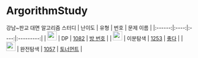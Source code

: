 # ArgorithmStudy
강남~판교 대면 알고리즘 스터디
| 난이도 | 유형 | 번호 | 문제 이름 |
|:------:|:----:|:----:|:---------:|
| <img height="25px" width="25px" src="https://static.solved.ac/tier_small/13.svg"/> | DP | [1082](https://www.acmicpc.net/problem/1082) | [방 번호](https://www.acmicpc.net/problem/1082) |
| <img height="25px" width="25px" src="https://static.solved.ac/tier_small/12.svg"/> | 이분탐색 | [1253](https://www.acmicpc.net/problem/1253) | [좋다](https://www.acmicpc.net/problem/1253) |
| <img height="25px" width="25px" src="https://static.solved.ac/tier_small/8.svg"/> | 완전탐색 | [1057](https://www.acmicpc.net/problem/1057) | [토너먼트](https://www.acmicpc.net/problem/1057) |

